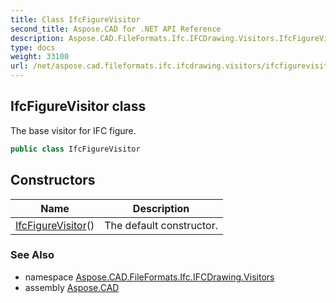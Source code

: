 ```yaml
---
title: Class IfcFigureVisitor
second_title: Aspose.CAD for .NET API Reference
description: Aspose.CAD.FileFormats.Ifc.IFCDrawing.Visitors.IfcFigureVisitor class. The base visitor for IFC figure
type: docs
weight: 33100
url: /net/aspose.cad.fileformats.ifc.ifcdrawing.visitors/ifcfigurevisitor/
---
```

## IfcFigureVisitor class

The base visitor for IFC figure.

```csharp
public class IfcFigureVisitor
```

## Constructors

| Name | Description |
| --- | --- |
| [IfcFigureVisitor](ifcfigurevisitor/)() | The default constructor. |

### See Also

* namespace [Aspose.CAD.FileFormats.Ifc.IFCDrawing.Visitors](../../aspose.cad.fileformats.ifc.ifcdrawing.visitors/)
* assembly [Aspose.CAD](../../)


